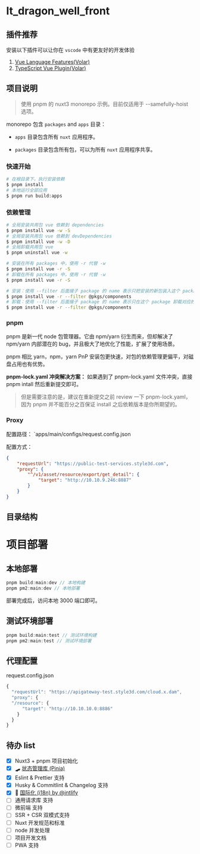 # lt_dragon_well_front

## 插件推荐
安装以下插件可以让你在 `vscode` 中有更友好的开发体验
1. [Vue Language Features(Volar)](https://marketplace.visualstudio.com/items?itemName=vue.volar)
2. [TypeScript Vue Plugin(Volar)](https://marketplace.visualstudio.com/items?itemName=vue.vscode-typescript-vue-plugin)

## 项目说明

> 使用 pnpm 的 nuxt3 monorepo 示例。目前仅适用于 --samefully-hoist 选项。

monorepo 包含 `packages` and `apps` 目录：

- `apps` 目录包含所有 `nuxt` 应用程序。

- `packages` 目录包含所有包，可以为所有 `nuxt` 应用程序共享。

### 快速开始
```bash
# 在根目录下，执行安装依赖
$ pnpm install
# 本地运行全部应用
$ pnpm run build:apps
```

### 依赖管理
```bash
# 全局安装共用包 vue 依赖到 dependencies
$ pnpm install vue -w -S
# 全局安装共用包 vue 依赖到 devDependencies
$ pnpm install vue -w -D
# 全局卸载共用包 vue
$ pnpm uninstall vue -w

# 安装在所有 packages 中，使用 -r 代替 -w
$ pnpm install vue -r -S
# 卸载在所有 packages 中，使用 -r 代替 -w
$ pnpm install vue -r -S

# 安装：使用 --filter 后面接子 package 的 name 表示只把安装的新包装入这个 package 中
$ pnpm install vue -r --filter @pkgs/components
# 卸载：使用 --filter 后面接子 package 的 name 表示只在这个 package 卸载对应的包
$ pnpm install vue -r --filter @pkgs/components
```

### pnpm
pnpm 是新一代 node 包管理器。它由 npm/yarn 衍生而来，但却解决了 npm/yarn 内部潜在的 bug，并且极大了地优化了性能，扩展了使用场景。

pnpm 相比 yarn，npm，yarn PnP 安装包更快速，对包的依赖管理更偏平，对磁盘占用也有优势。


**pnpm-lock.yaml 冲突解决方案：** 如果遇到了  pnpm-lock.yaml 文件冲突，直接 pnpm intall 然后重新提交即可。
> 但是需要注意的是，建议在重新提交之前 review 一下 pnpm-lock.yaml，因为 pnpm 并不能百分之百保证 install 之后依赖版本是你所期望的。
> 

### Proxy

配置路径： `apps/main/configs/request.config.json

配置方式：

```json
{
    "requestUrl": "https://public-test-services.style3d.com",
    "proxy": {
        "^/v1/asset/resource/export/get_detail": {
            "target": "http://10.10.9.246:8887"
        }
    }
}
```

## 目录结构

# 项目部署

## 本地部署

```js
pnpm build:main:dev // 本地构建
pnpm pm2:main:dev // 本地部署
```

部署完成后，访问本地 3000 端口即可。

## 测试环境部署

```js
pnpm build:main:test // 测试环境构建
pnpm pm2:main:test // 测试环境部署
```

## 代理配置

request.config.json

```js
{
  "requestUrl": "https://apigateway-test.style3d.com/cloud.x.dam",
  "proxy": {
  "/resource": {
      "target": "http://10.10.10.0:8886"
    }
  }
}
```


## 待办 list
- [x] Nuxt3 + pnpm 项目初始化
- [x] 🛹 [状态管理库 (Pinia)](https://pinia.vuejs.org/)
- [x] Eslint & Prettier 支持
- [x] Husky & Commitlint & Changelog 支持
- [x] 🚩 [国际化 (i18n) by @intlify](https://github.com/intlify/nuxt3)
- [ ] 通用请求库 支持
- [ ] 微前端 支持
- [ ] SSR + CSR 双模式支持
- [ ] Nuxt 开发规范和标准
- [ ] node 并发处理
- [ ] 项目开发文档
- [ ] PWA 支持
